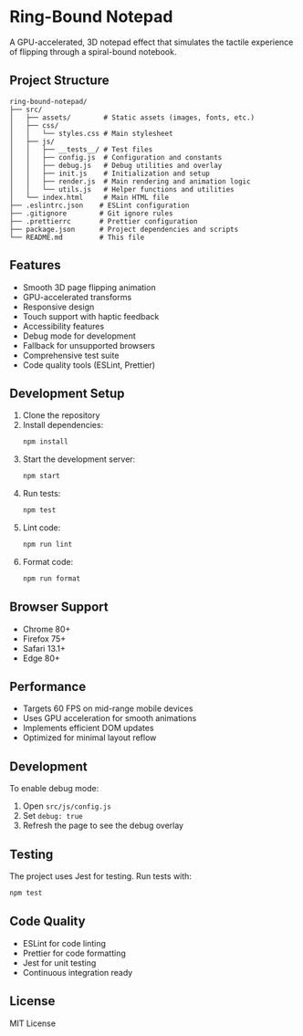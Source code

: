 # Ring-Bound Notepad

A GPU-accelerated, 3D notepad effect that simulates the tactile experience of flipping through a spiral-bound notebook.

## Project Structure

```
ring-bound-notepad/
├── src/
│   ├── assets/        # Static assets (images, fonts, etc.)
│   ├── css/
│   │   └── styles.css # Main stylesheet
│   ├── js/
│   │   ├── __tests__/ # Test files
│   │   ├── config.js  # Configuration and constants
│   │   ├── debug.js   # Debug utilities and overlay
│   │   ├── init.js    # Initialization and setup
│   │   ├── render.js  # Main rendering and animation logic
│   │   └── utils.js   # Helper functions and utilities
│   └── index.html     # Main HTML file
├── .eslintrc.json    # ESLint configuration
├── .gitignore        # Git ignore rules
├── .prettierrc       # Prettier configuration
├── package.json      # Project dependencies and scripts
└── README.md         # This file
```

## Features

- Smooth 3D page flipping animation
- GPU-accelerated transforms
- Responsive design
- Touch support with haptic feedback
- Accessibility features
- Debug mode for development
- Fallback for unsupported browsers
- Comprehensive test suite
- Code quality tools (ESLint, Prettier)

## Development Setup

1. Clone the repository
2. Install dependencies:
   ```bash
   npm install
   ```
3. Start the development server:
   ```bash
   npm start
   ```
4. Run tests:
   ```bash
   npm test
   ```
5. Lint code:
   ```bash
   npm run lint
   ```
6. Format code:
   ```bash
   npm run format
   ```

## Browser Support

- Chrome 80+
- Firefox 75+
- Safari 13.1+
- Edge 80+

## Performance

- Targets 60 FPS on mid-range mobile devices
- Uses GPU acceleration for smooth animations
- Implements efficient DOM updates
- Optimized for minimal layout reflow

## Development

To enable debug mode:
1. Open `src/js/config.js`
2. Set `debug: true`
3. Refresh the page to see the debug overlay

## Testing

The project uses Jest for testing. Run tests with:
```bash
npm test
```

## Code Quality

- ESLint for code linting
- Prettier for code formatting
- Jest for unit testing
- Continuous integration ready

## License

MIT License 